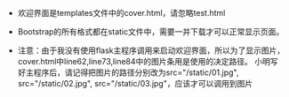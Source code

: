 - 欢迎界面是templates文件中的cover.html，请忽略test.html
- Bootstrap的所有格式都在static文件中，需要一并下载才可以正常显示页面。



- 注意：由于我没有使用flask主程序调用来启动欢迎界面，所以为了显示图片，cover.html中line62,line73,line84中的图片条用是使用的决定路径。
小明写好主程序后，请记得把图片的路径分别改为src="/static/01.jpg", src="/static/02.jpg", src="/static/03.jpg"，应该才可以调用到图片
